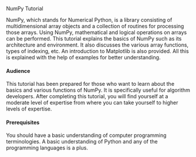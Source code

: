 
NumPy Tutorial


NumPy, which stands for Numerical Python, is a library consisting of multidimensional array objects and a collection of routines for processing those arrays. Using NumPy, mathematical and logical operations on arrays can be performed. This tutorial explains the basics of NumPy such as its architecture and environment. It also discusses the various array functions, types of indexing, etc. An introduction to Matplotlib is also provided. All this is explained with the help of examples for better understanding.

#### Audience
This tutorial has been prepared for those who want to learn about the basics and various functions of NumPy. It is specifically useful for algorithm developers. After completing this tutorial, you will find yourself at a moderate level of expertise from where you can take yourself to higher levels of expertise.

#### Prerequisites
You should have a basic understanding of computer programming terminologies. A basic understanding of Python and any of the programming languages is a plus.



